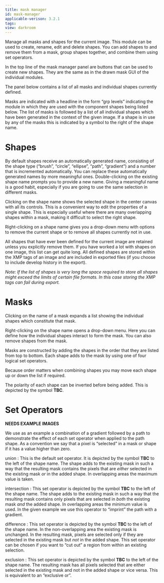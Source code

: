 ```yaml
---
title: mask manager
id: mask-manager
applicable-verison: 3.2.1
tags: 
view: darkroom
---
```


Manage all masks and shapes for the current image. This module can be used to create, rename, edit and delete shapes. You can add shapes to and remove them from a mask, group shapes together, and combine them using set operators. 

In the top line of the mask manager panel are buttons that can be used to create new shapes. They are the same as in the drawn mask GUI of the individual modules.

The panel below contains a list of all masks and individual shapes currently defined. 

Masks are indicated with a headline in the form “grp levels” indicating the module in which they are used with the component shapes being listed below. The list of masks is followed by a list of all individual shapes which have been generated in the context of the given image. If a shape is in use by any of the masks this is indicated by a symbol to the right of the shape name. 

# Shapes

By default shapes receive an automatically generated name, consisting of the shape type (“brush”, “circle”, “ellipse”, “path”, “gradient”) and a number that is incremented automatically. You can replace these automatically generated names by more meaningful ones. Double-clicking on the existing shape name prompts you to provide a new name. Giving a meaningful name is a good habit, especially if you are going to use the same selection in different masks.

Clicking on the shape name shows the selected shape in the center canvas with all its controls. This is a convenient way to edit the properties of a single shape. This is especially useful where there are many overlapping shapes within a mask, making it difficult to select the right shape.

Right-clicking on a shape name gives you a drop-down menu with options to remove the current shape or to remove all shapes currently not in use.

All shapes that have ever been defined for the current image are retained unless you explicitly remove them. If you have worked a lot with shapes on one image, this list can get quite long. All defined shapes are stored within the XMP tags of an image and are included in exported files (if you choose to include develop history in the export). 

_Note: If the list of shapes is very long the space required to store all shapes might exceed the limits of certain file formats. In this case storing the XMP tags can fail during export._

# Masks

Clicking on the name of a mask expands a list showing the individual shapes which constitute that mask.

Right-clicking on the shape name opens a drop-down menu. Here you can define how the individual shapes interact to form the mask. You can also remove shapes from the mask. 

Masks are constructed by adding the shapes in the order that they are listed from top to bottom. Each shape adds to the mask by using one of four logical set operators.

Because order matters when combining shapes you may move each shape up or down the list if required.

The polarity of each shape can be inverted before being added. This is depicted by the symbol **TBC**.

# Set Operators

**NEEDS EXAMPLE IMAGES**

We use as an example a combination of a gradient followed by a path to demonstrate the effect of each set operator when applied to the path shape. As a convention we say that a pixel is “selected” in a mask or shape if it has a value higher than zero. 

union
: This is the default set operator. It is depicted by the symbol **TBC** to the left of the shape name. The shape adds to the existing mask in such a way that the resulting mask contains the pixels that are *either* selected in the existing mask *or* in the added shape. In overlapping areas the maximum value is taken. 

intersection
: This set operator is depicted by the symbol **TBC** to the left of the shape name. The shape adds to the existing mask in such a way that the resulting mask contains only pixels that are selected in *both* the existing mask *and* the added shape. In overlapping areas the minimum value is used. In the given example we use this operator to “imprint” the path with a gradient. 

difference
: This set operator is depicted by the symbol **TBC** to the left of the shape name. In the non-overlapping area the existing mask is unchanged. In the resulting mask, pixels are selected only if they are selected in the existing mask but *not* in the added shape. This set operator can be chosen if you want to “cut out” a region from within an existing selection. 

exclusion
: This set operator is depicted by the symbol **TBC** to the left of the shape name. The resulting mask has all pixels selected that are either selected in the existing mask and not in the added shape or vice versa. This is equivalent to an “exclusive or”. 
